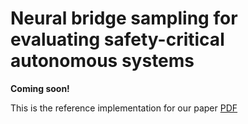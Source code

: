 # Neural bridge sampling for evaluating safety-critical autonomous systems
<b>Coming soon!</b>

This is the reference implementation for our paper [PDF](https://arxiv.org/abs/1811.00145)
